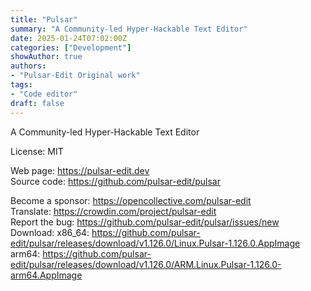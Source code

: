 ```yaml
---
title: "Pulsar"
summary: "A Community-led Hyper-Hackable Text Editor"
date: 2025-01-24T07:02:00Z
categories: ["Development"]
showAuthor: true
authors:
- "Pulsar-Edit Original work"
tags: 
- "Code editor"
draft: false
---
```


A Community-led Hyper-Hackable Text Editor

License: MIT

Web page: <https://pulsar-edit.dev>  
Source code: <https://github.com/pulsar-edit/pulsar>

Become a sponsor: <https://opencollective.com/pulsar-edit>  
Translate: <https://crowdin.com/project/pulsar-edit>  
Report the bug: <https://github.com/pulsar-edit/pulsar/issues/new>  
Download:   x86_64: <https://github.com/pulsar-edit/pulsar/releases/download/v1.126.0/Linux.Pulsar-1.126.0.AppImage>  
            arm64: <https://github.com/pulsar-edit/pulsar/releases/download/v1.126.0/ARM.Linux.Pulsar-1.126.0-arm64.AppImage>
